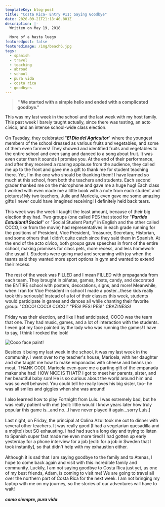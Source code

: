 ```yaml
---
templateKey: blog-post
title: "Costa Rica- Entry #11: Saying Goodbye"
date: 2020-09-21T21:18:40.801Z
description: |-
  Written on May 19, 2018

  More of a hasta luego
featuredpost: false
featuredimage: /img/beach6.jpg
tags:
  - spanish
  - travel
  - teaching
  - abroad
  - school
  - pura vida
  - costa rica
  - goodbyes
---
```

> **" We started with a simple hello and ended with a complicated goodbye."**

This was my last week in the school and the last week with my host family. This past week I barely taught actually, since there was testing, an acto cívico, and an intense school-wide class election.\
\
On Tuesday, they celebrated "***El Día del Agricultor***" where the youngest members of the school dressed as various fruits and vegetables, and some of them even farmers! They showed and identified fruits and vegetables to the entire school and even sang and danced to a song about fruit. It was even cuter than it sounds I promise you. At the end of their performance, and after they received a roaring applause from the audience, they called me up to the front and gave me a gift to thank me for student teaching there. Yet, I'm the one who should be thanking them! I have learned so much at this school, from both the teachers and students. Each second grader thanked me on the microphone and gave me a huge hug! Each class I worked with even made me a little book with a note from each student and pictures! My two teachers, Julie and Maricela, even gave me some amazing gifts I never could have imagined receiving! I definitely held back tears.\
\
This week was the week I taught the least amount, because of their big election they had. Two groups (one called PES that stood for "***Partido Estudiantil Social***" or "Social Student Party" in English and the other called COCO, like from the movie) had representatives in each grade running for the positions of President, Vice President, Treasurer, Secretary, Historian, and some others that I didn't quite catch since they said them in Spanish. At the end of the acto cívico, both groups gave speeches in front of the entire school, making promises for class pets, more recess, and less homework (the usual!). Students were going mad and screaming with joy when the teams said they wanted more sport options in gym and wanted to extend their recess.\
\
The rest of the week was FILLED and I mean FILLED with propaganda from each team. They brought in piñatas, games, hosts, candy, and decorated the ENTIRE school with posters, decorations, signs, and more! Meanwhile, when I ran for Vice President in school I made a poster...these kids really took this seriously! Instead of a lot of their classes this week, students would participate in games and dances all while chanting their favorite group: "COCO! COCO! COCO!" "PES! PES! PES!" CRAZINESS!\
\
Friday was their election, and like I had anticipated, COCO was the team that one. They had music, games, and a lot of interaction with the students. I even got my face painted by the lady who was running the games! I have to say, I think I rocked the look!

![](/img/facepaint-coco.jpg "Coco face paint! ")

Besides it being my last week in the school, it was my last week in the community. I went over to my teacher's house, Maricela, with her daughter and she taught me how to make empanadas with cheese and beans (no meat, THANK GOD). Maricela even gave me a parting gift of the empanada maker she had! HOW NICE IS THAT!? I got to meet her parents, sister, and her beautiful baby son! He is so curious about the world around him and was so well behaved. You could tell he really loves his big sister, too- he was all smiles and giggles when she was around!\
\
I also learned how to play Fortnight from Luis. I was extremely bad, but he was really patient with me! \[edit: little would I know years later how truly popular this game is...and no...I have never played it again...sorry Luis.]\
\
Last night, on Friday, the principal at Colina Azul took me out to dinner with several other teachers. It was really good (I had a vegetarian quesadilla and a mojito!) but SO exhausting. I had had such a long day and trying to listen to Spanish super fast made me even more tired! I had gotten up early yesterday for a phone interview for a job \[edit: for a job in Sweden that I took instantly], so that didn't help with my exhaustion either.\
\
Although it is sad that I am saying goodbye to the family and to Atenas, I hope to come back again and visit with this incredible family and community. Luckily, I am not saying goodbye to Costa Rica just yet, as one of my best friends, Adam, is coming to visit me! We are going to travel all over the northern part of Costa Rica for the next week. I am not bringing my laptop with me on my journey, so the stories of our adventures will have to wait!\
\
***como siempre, pura vida***